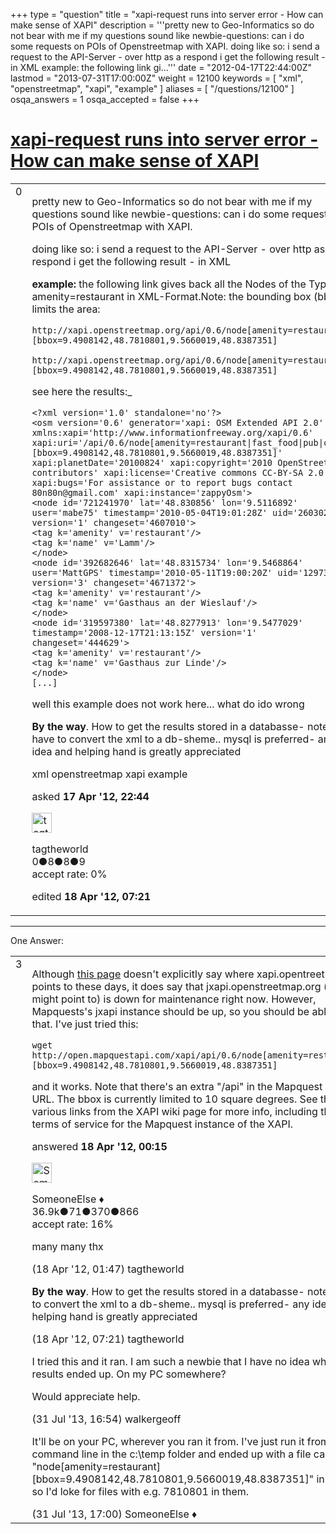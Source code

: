 +++
type = "question"
title = "xapi-request runs into server error - How can make sense of XAPI"
description = '''pretty new to Geo-Informatics so do not bear with me if my questions sound like newbie-questions: can i do some requests on POIs of Openstreetmap with XAPI. doing like so: i send a request to the API-Server - over http  as a respond i get the following result - in XML  example: the following link gi...'''
date = "2012-04-17T22:44:00Z"
lastmod = "2013-07-31T17:00:00Z"
weight = 12100
keywords = [ "xml", "openstreetmap", "xapi", "example" ]
aliases = [ "/questions/12100" ]
osqa_answers = 1
osqa_accepted = false
+++

<div class="headNormal">

# [xapi-request runs into server error - How can make sense of XAPI](/questions/12100/xapi-request-runs-into-server-error-how-can-make-sense-of-xapi)

</div>

<div id="main-body">

<div id="askform">

<table id="question-table" style="width:100%;">
<colgroup>
<col style="width: 50%" />
<col style="width: 50%" />
</colgroup>
<tbody>
<tr>
<td style="width: 30px; vertical-align: top"><div class="vote-buttons">
<span id="post-12100-upvote" class="ajax-command post-vote up" rel="nofollow" title="I like this post (click again to cancel)"> </span>
<div id="post-12100-score" class="post-score" title="current number of votes">
0
</div>
<span id="post-12100-downvote" class="ajax-command post-vote down" rel="nofollow" title="I dont like this post (click again to cancel)"> </span> <span id="favorite-mark" class="ajax-command favorite-mark" rel="nofollow" title="mark/unmark this question as favorite (click again to cancel)"> </span>
<div id="favorite-count" class="favorite-count">
&#10;</div>
</div></td>
<td><div id="item-right">
<div class="question-body">
<p>pretty new to Geo-Informatics so do not bear with me if my questions sound like newbie-questions: can i do some requests on POIs of Openstreetmap with XAPI.</p>
<p>doing like so: i send a request to the API-Server - over http as a respond i get the following result - in XML</p>
<p><strong>example:</strong> the following link gives back all the Nodes of the Type amenity=restaurant in XML-Format.Note: the bounding box (bbox) limits the area:</p>
<pre><code>http://xapi.openstreetmap.org/api/0.6/node[amenity=restaurant][bbox=9.4908142,48.7810801,9.5660019,48.8387351]
&#10;http://xapi.openstreetmap.org/api/0.6/node[amenity=restaurant][bbox=9.4908142,48.7810801,9.5660019,48.8387351]</code></pre>
<p>see here the results:_</p>
<pre><code>&lt;?xml version=&#39;1.0&#39; standalone=&#39;no&#39;?&gt;
&lt;osm version=&#39;0.6&#39; generator=&#39;xapi: OSM Extended API 2.0&#39; xmlns:xapi=&#39;http://www.informationfreeway.org/xapi/0.6&#39; xapi:uri=&#39;/api/0.6/node[amenity=restaurant|fast_food|pub|cafe][bbox=9.4908142,48.7810801,9.5660019,48.8387351]&#39; xapi:planetDate=&#39;20100824&#39; xapi:copyright=&#39;2010 OpenStreetMap contributors&#39; xapi:license=&#39;Creative commons CC-BY-SA 2.0&#39; xapi:bugs=&#39;For assistance or to report bugs contact 80n80n@gmail.com&#39; xapi:instance=&#39;zappyOsm&#39;&gt;
&lt;node id=&#39;721241970&#39; lat=&#39;48.830856&#39; lon=&#39;9.5116892&#39; user=&#39;mabe75&#39; timestamp=&#39;2010-05-04T19:01:28Z&#39; uid=&#39;260302&#39; version=&#39;1&#39; changeset=&#39;4607010&#39;&gt;
&lt;tag k=&#39;amenity&#39; v=&#39;restaurant&#39;/&gt;
&lt;tag k=&#39;name&#39; v=&#39;Lamm&#39;/&gt;
&lt;/node&gt;
&lt;node id=&#39;392682646&#39; lat=&#39;48.8315734&#39; lon=&#39;9.5468864&#39; user=&#39;MattGPS&#39; timestamp=&#39;2010-05-11T19:00:20Z&#39; uid=&#39;12973&#39; version=&#39;3&#39; changeset=&#39;4671372&#39;&gt;
&lt;tag k=&#39;amenity&#39; v=&#39;restaurant&#39;/&gt;
&lt;tag k=&#39;name&#39; v=&#39;Gasthaus an der Wieslauf&#39;/&gt;
&lt;/node&gt;
&lt;node id=&#39;319597380&#39; lat=&#39;48.8277913&#39; lon=&#39;9.5477029&#39; timestamp=&#39;2008-12-17T21:13:15Z&#39; version=&#39;1&#39; changeset=&#39;444629&#39;&gt;
&lt;tag k=&#39;amenity&#39; v=&#39;restaurant&#39;/&gt;
&lt;tag k=&#39;name&#39; v=&#39;Gasthaus zur Linde&#39;/&gt;
&lt;/node&gt;
[...]</code></pre>
<p>well this example does not work here... what do ido wrong</p>
<p><strong>By the way</strong>. How to get the results stored in a databasse- note i have to convert the xml to a db-sheme.. mysql is preferred- any idea and helping hand is greatly appreciated</p>
</div>
<div id="question-tags" class="tags-container tags">
<span class="post-tag tag-link-xml" rel="tag" title="see questions tagged &#39;xml&#39;">xml</span> <span class="post-tag tag-link-openstreetmap" rel="tag" title="see questions tagged &#39;openstreetmap&#39;">openstreetmap</span> <span class="post-tag tag-link-xapi" rel="tag" title="see questions tagged &#39;xapi&#39;">xapi</span> <span class="post-tag tag-link-example" rel="tag" title="see questions tagged &#39;example&#39;">example</span>
</div>
<div id="question-controls" class="post-controls">
&#10;</div>
<div class="post-update-info-container">
<div class="post-update-info post-update-info-user">
<p>asked <strong>17 Apr '12, 22:44</strong></p>
<img src="https://secure.gravatar.com/avatar/600fc90e36ff81dfaba666708cf91dc5?s=32&amp;d=identicon&amp;r=g" class="gravatar" width="32" height="32" alt="tagtheworld&#39;s gravatar image" />
<p><span>tagtheworld</span><br />
<span class="score" title="0 reputation points">0</span><span title="8 badges"><span class="badge1">●</span><span class="badgecount">8</span></span><span title="8 badges"><span class="silver">●</span><span class="badgecount">8</span></span><span title="9 badges"><span class="bronze">●</span><span class="badgecount">9</span></span><br />
<span class="accept_rate" title="Rate of the user&#39;s accepted answers">accept rate:</span> <span title="tagtheworld has no accepted answers">0%</span></p>
</div>
<div class="post-update-info post-update-info-edited">
<p><span> edited <strong>18 Apr '12, 07:21</strong> </span></p>
</div>
</div>
<div id="comments-container-12100" class="comments-container">
&#10;</div>
<div id="comment-tools-12100" class="comment-tools">
&#10;</div>
<div class="clear">
&#10;</div>
<div id="comment-12100-form-container" class="comment-form-container">
&#10;</div>
<div class="clear">
&#10;</div>
</div></td>
</tr>
</tbody>
</table>

------------------------------------------------------------------------

<div class="tabBar">

<span id="sort-top"></span>

<div class="headQuestions">

One Answer:

</div>

</div>

<span id="12105"></span>

<div id="answer-container-12105" class="answer">

<table style="width:100%;">
<colgroup>
<col style="width: 50%" />
<col style="width: 50%" />
</colgroup>
<tbody>
<tr>
<td style="width: 30px; vertical-align: top"><div class="vote-buttons">
<span id="post-12105-upvote" class="ajax-command post-vote up" rel="nofollow" title="I like this post (click again to cancel)"> </span>
<div id="post-12105-score" class="post-score" title="current number of votes">
3
</div>
<span id="post-12105-downvote" class="ajax-command post-vote down" rel="nofollow" title="I dont like this post (click again to cancel)"> </span>
</div></td>
<td><div class="item-right">
<div class="answer-body">
<p>Although <a href="https://wiki.openstreetmap.org/wiki/Xapi">this page</a> doesn't explicitly say where xapi.opentreetmap.org points to these days, it does say that jxapi.openstreetmap.org (which it might point to) is down for maintenance right now. However, Mapquests's jxapi instance should be up, so you should be able to do that. I've just tried this:</p>
<pre><code>wget http://open.mapquestapi.com/xapi/api/0.6/node[amenity=restaurant][bbox=9.4908142,48.7810801,9.5660019,48.8387351]</code></pre>
<p>and it works. Note that there's an extra "/api" in the Mapquest xapi URL. The bbox is currently limited to 10 square degrees. See the various links from the XAPI wiki page for more info, including the terms of service for the Mapquest instance of the XAPI.</p>
</div>
<div class="answer-controls post-controls">
&#10;</div>
<div class="post-update-info-container">
<div class="post-update-info post-update-info-user">
<p>answered <strong>18 Apr '12, 00:15</strong></p>
<img src="https://secure.gravatar.com/avatar/0bf1aa22f7f5e045b0eb8beb79fe7907?s=32&amp;d=identicon&amp;r=g" class="gravatar" width="32" height="32" alt="SomeoneElse&#39;s gravatar image" />
<p><span>SomeoneElse ♦</span><br />
<span class="score" title="36866 reputation points"><span>36.9k</span></span><span title="71 badges"><span class="badge1">●</span><span class="badgecount">71</span></span><span title="370 badges"><span class="silver">●</span><span class="badgecount">370</span></span><span title="866 badges"><span class="bronze">●</span><span class="badgecount">866</span></span><br />
<span class="accept_rate" title="Rate of the user&#39;s accepted answers">accept rate:</span> <span title="SomeoneElse has 228 accepted answers">16%</span></p>
</div>
</div>
<div id="comments-container-12105" class="comments-container">
<span id="12109"></span>
<div id="comment-12109" class="comment">
<div id="post-12109-score" class="comment-score">
&#10;</div>
<div class="comment-text">
<p>many many thx</p>
</div>
<div id="comment-12109-info" class="comment-info">
<span class="comment-age">(18 Apr '12, 01:47)</span> <span class="comment-user userinfo">tagtheworld</span>
</div>
</div>
<span id="12111"></span>
<div id="comment-12111" class="comment">
<div id="post-12111-score" class="comment-score">
&#10;</div>
<div class="comment-text">
<p><strong>By the way</strong>. How to get the results stored in a databasse- note i have to convert the xml to a db-sheme.. mysql is preferred- any idea and helping hand is greatly appreciated</p>
</div>
<div id="comment-12111-info" class="comment-info">
<span class="comment-age">(18 Apr '12, 07:21)</span> <span class="comment-user userinfo">tagtheworld</span>
</div>
</div>
<span id="24768"></span>
<div id="comment-24768" class="comment">
<div id="post-24768-score" class="comment-score">
&#10;</div>
<div class="comment-text">
<p>I tried this and it ran. I am such a newbie that I have no idea where the results ended up. On my PC somewhere?</p>
<p>Would appreciate help.</p>
</div>
<div id="comment-24768-info" class="comment-info">
<span class="comment-age">(31 Jul '13, 16:54)</span> <span class="comment-user userinfo">walkergeoff</span>
</div>
</div>
<span id="24769"></span>
<div id="comment-24769" class="comment">
<div id="post-24769-score" class="comment-score">
&#10;</div>
<div class="comment-text">
<p>It'll be on your PC, wherever you ran it from. I've just run it from the command line in the c:\temp folder and ended up with a file called "node[amenity=restaurant][bbox=9.4908142,48.7810801,9.5660019,48.8387351]" in there, so I'd loke for files with e.g. 7810801 in them.</p>
</div>
<div id="comment-24769-info" class="comment-info">
<span class="comment-age">(31 Jul '13, 17:00)</span> <span class="comment-user userinfo">SomeoneElse ♦</span>
</div>
</div>
</div>
<div id="comment-tools-12105" class="comment-tools">
&#10;</div>
<div class="clear">
&#10;</div>
<div id="comment-12105-form-container" class="comment-form-container">
&#10;</div>
<div class="clear">
&#10;</div>
</div></td>
</tr>
</tbody>
</table>

</div>

<div class="paginator-container-left">

</div>

</div>

</div>

